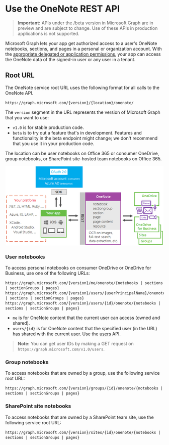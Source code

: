 # Use the OneNote REST API

> **Important:** APIs under the /beta version in Microsoft Graph are in preview and are subject to change. Use of these APIs in production applications is not supported.

Microsoft Graph lets your app get authorized access to a user's OneNote notebooks, sections, and pages in a personal or organization account. With the [appropriate delegated or application permissions](../../../concepts/permissions_reference.md#notes-permissions), your app can access the OneNote data of the signed-in user or any user in a tenant. 

## Root URL
The OneNote service root URL uses the following format for all calls to the OneNote API.
```
https://graph.microsoft.com/{version}/{location}/onenote/ 
```

The `version` segment in the URL represents the version of Microsoft Graph that you want to use:

- `v1.0` is for stable production code.
- `beta` is to try out a feature that's in development. Features and functionality in the beta endpoint might change; we don't recommend that you use it in your production code.

The location can be user notebooks on Office 365 or consumer OneDrive, group notebooks, or SharePoint site-hosted team notebooks on Office 365.

![OneNote API development stack](../../../concepts/images/onenote-dev-diagram.png)

### User notebooks
To access personal notebooks on consumer OneDrive or OneDrive for Business, use one of the following URLs:

```
https://graph.microsoft.com/{version}/me/onenote/{notebooks | sections | sectionGroups | pages} 
https://graph.microsoft.com/{version}/users/{userPrincipalName}/onenote/{notebooks | sections | sectionGroups | pages} 
https://graph.microsoft.com/{version}/users/{id}/onenote/{notebooks | sections | sectionGroups | pages} 
```

- `me` is for OneNote content that the current user can access (owned and shared).
- `users/{id}` is for OneNote content that the specified user (in the URL) has shared with the current user. Use the [users](users.md) API.
> **Note:**
> You can get user IDs by making a GET request on `https://graph.microsoft.com/v1.0/users`.

### Group notebooks

To access notebooks that are owned by a group, use the following service root URL:

```
https://graph.microsoft.com/{version}/groups/{id}/onenote/{notebooks | sections | sectionGroups | pages} 
```
### SharePoint site notebooks
To access notebooks that are owned by a SharePoint team site, use the following service root URL:

```
https://graph.microsoft.com/{version}/sites/{id}/onenote/{notebooks | sections | sectionGroups | pages} 
```
